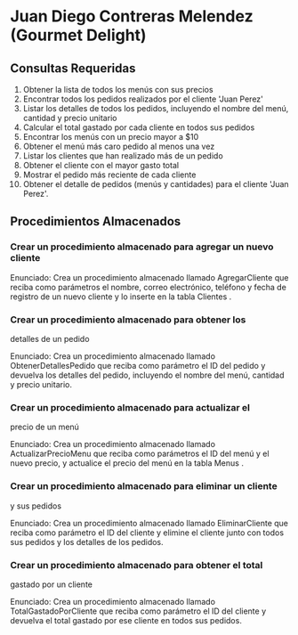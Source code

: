 # Juan Diego Contreras Melendez (Gourmet Delight)

## Consultas Requeridas

1. Obtener la lista de todos los menús con sus precios
2. Encontrar todos los pedidos realizados por el cliente 'Juan Perez'
3. Listar los detalles de todos los pedidos, incluyendo el nombre del menú, cantidad y precio unitario
4. Calcular el total gastado por cada cliente en todos sus pedidos
5. Encontrar los menús con un precio mayor a $10
6. Obtener el menú más caro pedido al menos una vez
7. Listar los clientes que han realizado más de un pedido
8. Obtener el cliente con el mayor gasto total
9. Mostrar el pedido más reciente de cada cliente
10. Obtener el detalle de pedidos (menús y cantidades) para el cliente 'Juan Perez'.

## Procedimientos Almacenados

### Crear un procedimiento almacenado para agregar un nuevo cliente

Enunciado: Crea un procedimiento almacenado llamado AgregarCliente que reciba como
parámetros el nombre, correo electrónico, teléfono y fecha de registro de un nuevo cliente y lo
inserte en la tabla Clientes .

### Crear un procedimiento almacenado para obtener los
detalles de un pedido

Enunciado: Crea un procedimiento almacenado llamado ObtenerDetallesPedido que reciba
como parámetro el ID del pedido y devuelva los detalles del pedido, incluyendo el nombre del
menú, cantidad y precio unitario.

### Crear un procedimiento almacenado para actualizar el
precio de un menú

Enunciado: Crea un procedimiento almacenado llamado ActualizarPrecioMenu que reciba
como parámetros el ID del menú y el nuevo precio, y actualice el precio del menú en la tabla
Menus .

### Crear un procedimiento almacenado para eliminar un cliente
y sus pedidos

Enunciado: Crea un procedimiento almacenado llamado EliminarCliente que reciba como
parámetro el ID del cliente y elimine el cliente junto con todos sus pedidos y los detalles de los
pedidos.

### Crear un procedimiento almacenado para obtener el total
gastado por un cliente

Enunciado: Crea un procedimiento almacenado llamado TotalGastadoPorCliente que reciba
como parámetro el ID del cliente y devuelva el total gastado por ese cliente en todos sus pedidos.